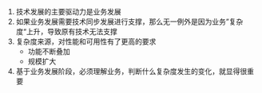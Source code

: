 1. 技术发展的主要驱动力是业务发展
2. 如果业务发展需要技术同步发展进行支撑，那么无一例外是因为业务”复杂度“上升，导致原有技术无法支撑
3. 复杂度来源，对性能和可用性有了更高的要求
    * 功能不断叠加
    * 规模扩大
4. 基于业务发展阶段，必须理解业务，判断什么复杂度发生的变化，就显得很重要